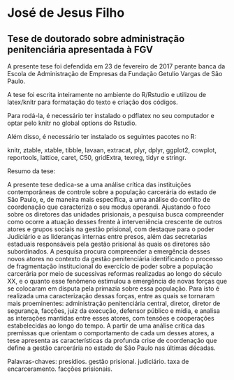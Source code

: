 # José de Jesus Filho
## Tese de doutorado sobre administração penitenciária apresentada à FGV

A presente tese foi defendida em 23 de fevereiro de 2017 perante banca da Escola de Administração de Empresas da Fundação Getulio Vargas de São Paulo. 

A tese foi escrita inteiramente no ambiente do R/Rstudio e utilizou de latex/knitr para formatação do texto e criação dos códigos.

Para rodá-la, é necessário ter instalado o pdflatex no seu computador e optar pelo knitr no global options do Rstudio.

Além disso, é necessário ter instalado os seguintes pacotes no R:


knitr, ztable, xtable, tibble, lavaan, extracat, plyr, dplyr, ggplot2, cowplot, reportools, lattice, caret, C50, gridExtra, texreg, tidyr e  stringr.

Resumo da tese:

A presente tese dedica-se a uma análise crítica das instituições contemporâneas
de controle sobre a população carcerária do estado de São Paulo, e, de maneira
mais específica, a uma análise do conflito de coordenação que caracteriza o
seu modus operandi. Ajustando o foco sobre os diretores das unidades prisionais,
a pesquisa busca compreender como ocorre a atuação desses frente à
interveniência crescente de outros atores e grupos sociais na gestão prisional,
com destaque para o poder Judiciário e as lideranças internas entre presos,
além das secretarias estaduais responsáveis pela gestão prisional às quais os
diretores são subordinados. A pesquisa procura compreender a emergência
desses novos atores no contexto da gestão penitenciária identificando o processo
de fragmentação institucional do exercício de poder sobre a população
carcerária por meio de sucessivas reformas realizadas ao longo do século XX, e
o quanto esse fenômeno estimulou a emergência de novas forças que se colocaram
em disputa pela primazia sobre essa população. Para isto é realizada uma
caracterização dessas forças, entre as quais se tornaram mais proeminentes:
administração penitenciária central, diretor, diretor de segurança, facções, juiz
da execução, defensor público e mídia, e analisa as interações mantidas entre
esses atores, com tensões e cooperações estabelecidas ao longo do tempo. A
partir de uma análise crítica das premissas que orientam o comportamento de
cada um desses atores, a tese apresenta as características da profunda crise
de coordenação que define a gestão carcerária no estado de São Paulo nas
últimas décadas.

Palavras-chaves: presídios. gestão prisional. judiciário. taxa de encarceramento.
facções prisionais.





